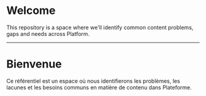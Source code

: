# Welcome

This repository is a space where we'll identify common content problems, gaps and needs across Platform.

---

# Bienvenue

Ce référentiel est un espace où nous identifierons les problèmes, les lacunes et les besoins communs en matière de contenu dans Plateforme.
